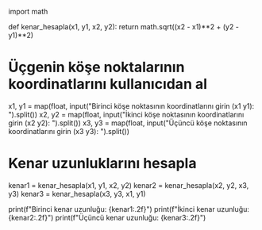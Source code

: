 import math

def kenar_hesapla(x1, y1, x2, y2):
    return math.sqrt((x2 - x1)**2 + (y2 - y1)**2)

# Üçgenin köşe noktalarının koordinatlarını kullanıcıdan al
x1, y1 = map(float, input("Birinci köşe noktasının koordinatlarını girin (x1 y1): ").split())
x2, y2 = map(float, input("İkinci köşe noktasının koordinatlarını girin (x2 y2): ").split())
x3, y3 = map(float, input("Üçüncü köşe noktasının koordinatlarını girin (x3 y3): ").split())

# Kenar uzunluklarını hesapla
kenar1 = kenar_hesapla(x1, y1, x2, y2)
kenar2 = kenar_hesapla(x2, y2, x3, y3)
kenar3 = kenar_hesapla(x3, y3, x1, y1)

print(f"Birinci kenar uzunluğu: {kenar1:.2f}")
print(f"İkinci kenar uzunluğu: {kenar2:.2f}")
print(f"Üçüncü kenar uzunluğu: {kenar3:.2f}")
